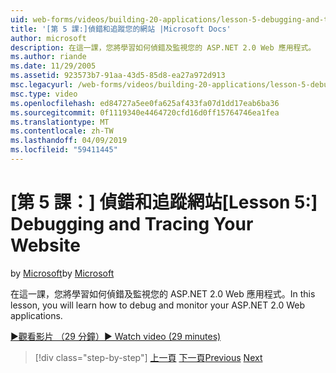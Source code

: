 ```yaml
---
uid: web-forms/videos/building-20-applications/lesson-5-debugging-and-tracing-your-website
title: '[第 5 課:]偵錯和追蹤您的網站 |Microsoft Docs'
author: microsoft
description: 在這一課，您將學習如何偵錯及監視您的 ASP.NET 2.0 Web 應用程式。
ms.author: riande
ms.date: 11/29/2005
ms.assetid: 923573b7-91aa-43d5-85d8-ea27a972d913
msc.legacyurl: /web-forms/videos/building-20-applications/lesson-5-debugging-and-tracing-your-website
msc.type: video
ms.openlocfilehash: ed84727a5ee0fa625af433fa07d1dd17eab6ba36
ms.sourcegitcommit: 0f1119340e4464720cfd16d0ff15764746ea1fea
ms.translationtype: MT
ms.contentlocale: zh-TW
ms.lasthandoff: 04/09/2019
ms.locfileid: "59411445"
---
```

# <a name="lesson-5-debugging-and-tracing-your-website"></a><span data-ttu-id="8efd1-103">[第 5 課：] 偵錯和追蹤網站</span><span class="sxs-lookup"><span data-stu-id="8efd1-103">[Lesson 5:] Debugging and Tracing Your Website</span></span>

<span data-ttu-id="8efd1-104">by [Microsoft](https://github.com/microsoft)</span><span class="sxs-lookup"><span data-stu-id="8efd1-104">by [Microsoft](https://github.com/microsoft)</span></span>

<span data-ttu-id="8efd1-105">在這一課，您將學習如何偵錯及監視您的 ASP.NET 2.0 Web 應用程式。</span><span class="sxs-lookup"><span data-stu-id="8efd1-105">In this lesson, you will learn how to debug and monitor your ASP.NET 2.0 Web applications.</span></span>

[<span data-ttu-id="8efd1-106">&#9654;觀看影片 （29 分鐘）</span><span class="sxs-lookup"><span data-stu-id="8efd1-106">&#9654; Watch video (29 minutes)</span></span>](https://channel9.msdn.com/Blogs/ASP-NET-Site-Videos/lesson-5-debugging-and-tracing-your-website)

> [!div class="step-by-step"]
> <span data-ttu-id="8efd1-107">[上一頁](lesson-4-understanding-web-application-state.md)
> [下一頁](lesson-6-working-with-stylesheets-and-master-pages.md)</span><span class="sxs-lookup"><span data-stu-id="8efd1-107">[Previous](lesson-4-understanding-web-application-state.md)
[Next](lesson-6-working-with-stylesheets-and-master-pages.md)</span></span>
